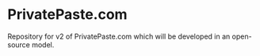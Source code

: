 PrivatePaste.com
================
Repository for v2 of PrivatePaste.com which will be developed in an open-source
model.
